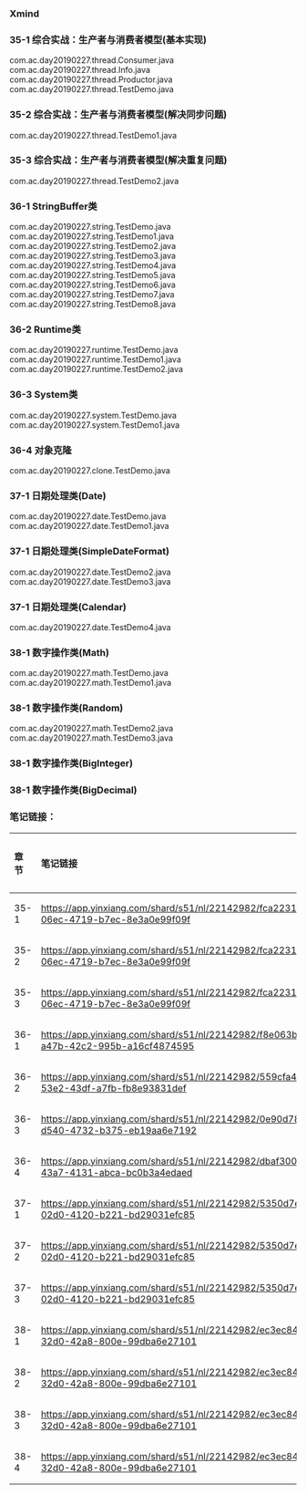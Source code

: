 ### Xmind

### 35-1 综合实战：生产者与消费者模型(基本实现)
com.ac.day20190227.thread.Consumer.java  
com.ac.day20190227.thread.Info.java  
com.ac.day20190227.thread.Productor.java  
com.ac.day20190227.thread.TestDemo.java
### 35-2 综合实战：生产者与消费者模型(解决同步问题)
com.ac.day20190227.thread.TestDemo1.java 
### 35-3 综合实战：生产者与消费者模型(解决重复问题)
com.ac.day20190227.thread.TestDemo2.java 
### 36-1 StringBuffer类
com.ac.day20190227.string.TestDemo.java  
com.ac.day20190227.string.TestDemo1.java  
com.ac.day20190227.string.TestDemo2.java  
com.ac.day20190227.string.TestDemo3.java  
com.ac.day20190227.string.TestDemo4.java  
com.ac.day20190227.string.TestDemo5.java  
com.ac.day20190227.string.TestDemo6.java  
com.ac.day20190227.string.TestDemo7.java  
com.ac.day20190227.string.TestDemo8.java  
### 36-2 Runtime类
com.ac.day20190227.runtime.TestDemo.java  
com.ac.day20190227.runtime.TestDemo1.java  
com.ac.day20190227.runtime.TestDemo2.java  
### 36-3 System类
com.ac.day20190227.system.TestDemo.java  
com.ac.day20190227.system.TestDemo1.java  
### 36-4 对象克隆
com.ac.day20190227.clone.TestDemo.java  
### 37-1 日期处理类(Date)
com.ac.day20190227.date.TestDemo.java  
com.ac.day20190227.date.TestDemo1.java  
### 37-1 日期处理类(SimpleDateFormat)
com.ac.day20190227.date.TestDemo2.java  
com.ac.day20190227.date.TestDemo3.java  
### 37-1 日期处理类(Calendar)
com.ac.day20190227.date.TestDemo4.java  
### 38-1 数字操作类(Math)
com.ac.day20190227.math.TestDemo.java  
com.ac.day20190227.math.TestDemo1.java  
### 38-1 数字操作类(Random)
com.ac.day20190227.math.TestDemo2.java  
com.ac.day20190227.math.TestDemo3.java  
### 38-1 数字操作类(BigInteger)

### 38-1 数字操作类(BigDecimal)

### 笔记链接：
| 章节 | 笔记链接 | 笔记内容 |
| :--- | :--- | :--- |
| 35-1 | https://app.yinxiang.com/shard/s51/nl/22142982/fca22316-06ec-4719-b7ec-8e3a0e99f09f | 2.1章节 |
| 35-2 | https://app.yinxiang.com/shard/s51/nl/22142982/fca22316-06ec-4719-b7ec-8e3a0e99f09f | 2.2章节 |
| 35-3 | https://app.yinxiang.com/shard/s51/nl/22142982/fca22316-06ec-4719-b7ec-8e3a0e99f09f | 2.3章节 |
| 36-1 | https://app.yinxiang.com/shard/s51/nl/22142982/f8e063b6-a47b-42c2-995b-a16cf4874595 | full章节 |
| 36-2 | https://app.yinxiang.com/shard/s51/nl/22142982/559cfa4c-53e2-43df-a7fb-fb8e93831def | full章节 |
| 36-3 | https://app.yinxiang.com/shard/s51/nl/22142982/0e90d786-d540-4732-b375-eb19aa6e7192 | full章节 |
| 36-4 | https://app.yinxiang.com/shard/s51/nl/22142982/dbaf300a-43a7-4131-abca-bc0b3a4edaed | full章节 |
| 37-1 | https://app.yinxiang.com/shard/s51/nl/22142982/5350d7e1-02d0-4120-b221-bd29031efc85 | 2.1章节 |
| 37-2 | https://app.yinxiang.com/shard/s51/nl/22142982/5350d7e1-02d0-4120-b221-bd29031efc85 | 2.2章节 |
| 37-3 | https://app.yinxiang.com/shard/s51/nl/22142982/5350d7e1-02d0-4120-b221-bd29031efc85 | 2.3章节 |
| 38-1 | https://app.yinxiang.com/shard/s51/nl/22142982/ec3ec846-32d0-42a8-800e-99dba6e27101 | 2.1章节 |
| 38-2 | https://app.yinxiang.com/shard/s51/nl/22142982/ec3ec846-32d0-42a8-800e-99dba6e27101 | 2.2章节 |
| 38-3 | https://app.yinxiang.com/shard/s51/nl/22142982/ec3ec846-32d0-42a8-800e-99dba6e27101 | 2.3章节 |
| 38-4 | https://app.yinxiang.com/shard/s51/nl/22142982/ec3ec846-32d0-42a8-800e-99dba6e27101 | 2.4章节 |







